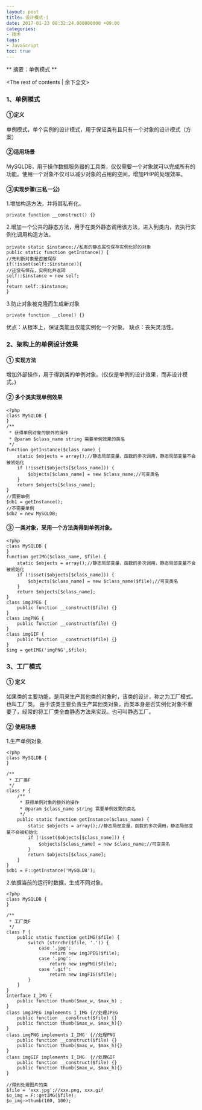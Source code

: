 ```yaml
---
layout: post
title: 设计模式-1
date: 2017-01-23 08:32:24.000000000 +09:00
categories:
- 技术
tags:
- JavaScript
toc: true
---
```

**
摘要：单例模式
**
<!-- more -->
<The rest of contents | 余下全文>
### 1、单例模式

#### ①定义

单例模式，单个实例的设计模式，用于保证类有且只有一个对象的设计模式（方案）

#### ②适用场景

MySQLDB，用于操作数据服务器的工具类，仅仅需要一个对象就可以完成所有的功能。使用一个对象不仅可以减少对象的占用的空间，增加PHP的处理效率。

#### ③实现步骤(三私一公)

1.增加构造方法，并将其私有化。

```
private function __construct() {}
```

2.增加一个公共的静态方法，用于在类外静态调用该方法，进入到类内，去执行实例化调用构造方法。

```
private static $instance;//私有的静态属性保存实例化好的对象
public static function getInstance() {
//先判断对象是否被保存
if(!isset(self::$instance)){
//还没有保存，实例化并返回
self::$instance = new self;
}
return self::$instance;
}
```

3.防止对象被克隆而生成新对象

```
private function __clone() {}
```

优点：从根本上，保证类能且仅能实例化一个对象。
缺点：丧失灵活性。

### 2、架构上的单例设计效果

#### ① 实现方法

增加外部操作，用于得到类的单例对象。(仅仅是单例的设计效果，而非设计模式。)

#### ② 多个类实现单例效果

```
<?php
class MySQLDB {
}
/**
 * 获得单例对象的额外的操作
 * @param $class_name string 需要单例效果的类名
 */
function getInstance($class_name) {
	static $objects = array();//静态局部变量，函数的多次调用，静态局部变量不会被初始化
	if (!isset($objects[$class_name])) {
		$objects[$class_name] = new $class_name;//可变类名
	}
	return $objects[$class_name];
}
//需要单例
$db1 = getInstance();
//不需要单例
$db2 = new MySQLDB;
```

#### ③ 一类对象，采用一个方法类得到单例对象。

```
<?php
class MySQLDB {
}
function getIMG($class_name, $file) {
	static $objects = array();//静态局部变量，函数的多次调用，静态局部变量不会被初始化
	if (!isset($objects[$class_name])) {
		$objects[$class_name] = new $class_name($file);//可变类名
	}
	return $objects[$class_name];
}
class imgJPEG {
	public function __construct($file) {}
}
class imgPNG {
	public function __construct($file) {}
}
class imgGIF {
	public function __construct($file) {}
}
$img = getIMG('imgPNG',$file);

```

### 3、工厂模式

#### ① 定义
如果类的主要功能，是用来生产其他类的对象时，该类的设计，称之为工厂模式。也叫工厂类。
由于该类主要负责生产其他类对象，而类本身是否实例化对象不重要了，经常的将工厂类全由静态方法来实现。也可叫静态工厂。

#### ② 使用场景
1.生产单例对象

```
<?php
class MySQLDB {
}

/**
 * 工厂类F
 */
class F {
	/**
	 * 获得单例对象的额外的操作
	 * @param $class_name string 需要单例效果的类名
	 */
	public static function getInstance($class_name) {
		static $objects = array();//静态局部变量，函数的多次调用，静态局部变量不会被初始化
		if (!isset($objects[$class_name])) {
			$objects[$class_name] = new $class_name;//可变类名
		}
		return $objects[$class_name];
	}
}
$db1 = F::getInstance('MySQLDB');
```

2.依据当前的运行时数据，生成不同对象。

```
<?php
class MySQLDB {
}

/**
 * 工厂类F
 */
class F {
	public static function getIMG($file) {
		switch (strrchr($file, '.')) {
			case '.jpg':
				return new imgJPEG($file);
			case '.png':
				return new imgPNG($file);
			case '.gif':
				return new imgFIG($file);
		}
	}
}
interface I_IMG {
	public function thumb($max_w, $max_h) ;
}
class imgJPEG implements I_IMG {//处理JPEG
	public function __construct($file) {}
	public function thumb($max_w, $max_h){}
}
class imgPNG implements I_IMG  {//处理PNG
	public function __construct($file) {}
	public function thumb($max_w, $max_h){}
}
class imgGIF implements I_IMG  {//处理GIF
	public function __construct($file) {}
	public function thumb($max_w, $max_h){}
}

//得到处理图片的类
$file = 'xxx.jpg';//xxx.png, xxx.gif
$o_img = F::getIMG($file);
$o_img->thumb(100, 100);
```

